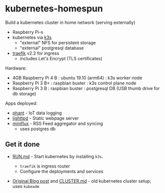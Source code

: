 kubernetes-homespun
===================

Build a kubernetes cluster in home network (serving externally)

-	Raspberry Pi-s
-	kubernetes via [k3s](https://k3s.io)
	-	"external" NFS for persistent storage
	-	"external" postgresql database
-	[traefik](https://github.com/containous/traefik) v2.2 for ingress
	-	includes Let's Encrypt (TLS certificates)

Hardware:

-	4GB Raspberry Pi 4 B : ubuntu 19.10 (arm64) : k3s worker node
-	Raspberry Pi 3 B+ : raspbian buster : k3s control plane node
-	Raspberry Pi 3 B : raspbian buster : postgresql DB (USB thumb drive for db storage)

Apps deployed:

-	[phant](https://hub.docker.com/r/dpcrook/phant_server-docker) - IoT data logging
-	[lighttpd](https://hub.docker.com/r/dpcrook/alpine-lighttpd-static) - Static webpage server
-	[miniflux](https://hub.docker.com/r/miniflux/miniflux) - RSS Feed aggregator and syncing
	-	uses postgres db

Get it done
-----------

-	[RUN.md](RUN.md) - Start kubernetes by installing `k3s`.

	-	`traefik` is ingress router
	-	Configure the deployments and services

-	[Original Blog post](https://idcrook.github.io/Kubernetes-Ubuntu-18.04-Bare-Metal-Single-Host/) and [CLUSTER.md](.archive/CLUSTER.md) - old kubernetes cluster setup; uses `kubeadm`
